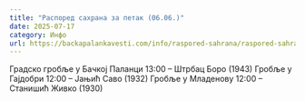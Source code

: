 ```yaml
---
title: "Распоред сахрана за петак (06.06.)"
date: 2025-07-17
category: Инфо
url: https://backapalankavesti.com/info/raspored-sahrana/raspored-sahrana-za-petak-06-06/
---
```


Градско гробље у Бачкој Паланци
13:00 – Штрбац Боро (1943)
Гробље у Гајдобри
12:00 – Јањић Саво (1932)
Гробље у Младенову
12:00 – Станишић Живко (1930)
